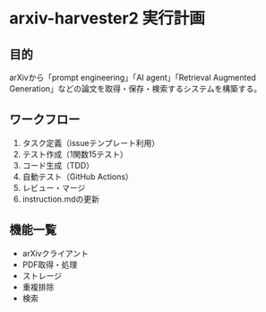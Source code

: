# arxiv-harvester2 実行計画

## 目的
arXivから「prompt engineering」「AI agent」「Retrieval Augmented Generation」などの論文を取得・保存・検索するシステムを構築する。

## ワークフロー
1. タスク定義（issueテンプレート利用）
2. テスト作成（1関数15テスト）
3. コード生成（TDD）
4. 自動テスト（GitHub Actions）
5. レビュー・マージ
6. instruction.mdの更新

## 機能一覧
- arXivクライアント
- PDF取得・処理
- ストレージ
- 重複排除
- 検索
